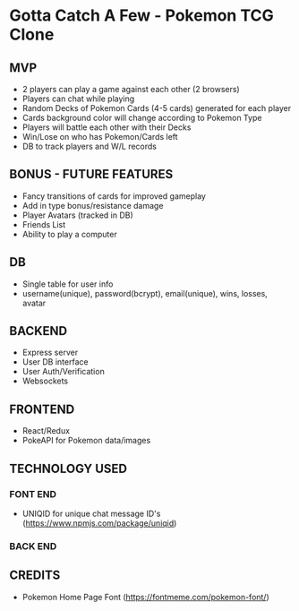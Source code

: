 # Gotta Catch A Few - Pokemon TCG Clone

## MVP
- 2 players can play a game against each other (2 browsers)
- Players can chat while playing
- Random Decks of Pokemon Cards (4-5 cards) generated for each player
- Cards background color will change according to Pokemon Type
- Players will battle each other with their Decks
- Win/Lose on who has Pokemon/Cards left 
- DB to track players and W/L records

## BONUS - FUTURE FEATURES
- Fancy transitions of cards for improved gameplay
- Add in type bonus/resistance damage
- Player Avatars (tracked in DB)
- Friends List
- Ability to play a computer

## DB
- Single table for user info
- username(unique), password(bcrypt), email(unique), wins, losses, avatar

## BACKEND
- Express server
- User DB interface
- User Auth/Verification
- Websockets

## FRONTEND
- React/Redux
- PokeAPI for Pokemon data/images


## TECHNOLOGY USED
### FONT END
- UNIQID for unique chat message ID's  (https://www.npmjs.com/package/uniqid)
### BACK END


## CREDITS 
- Pokemon Home Page Font (https://fontmeme.com/pokemon-font/)